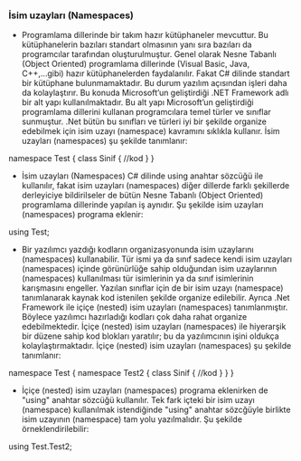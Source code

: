 ### İsim uzayları (Namespaces)

- Programlama dillerinde bir takım hazır kütüphaneler mevcuttur.  Bu kütüphanelerin bazıları standart olmasının yanı sıra bazıları da programcılar tarafından oluşturulmuştur. Genel olarak Nesne Tabanlı (Object Oriented) programlama dillerinde (Visual Basic, Java, C++,...gibi) hazır kütüphanelerden faydalanılır. Fakat C# dilinde standart bir  kütüphane bulunmamaktadır. Bu durum yazılım açısından işleri daha da kolaylaştırır. Bu konuda Microsoft’un geliştirdiği .NET Framework adlı bir alt yapı kullanılmaktadır. Bu alt yapı Microsoft’un geliştirdiği programlama dillerini kullanan programcılara temel türler ve sınıflar sunmuştur. .Net bütün bu sınıfları ve türleri iyi bir şekilde organize edebilmek için  isim uzayı (namespace) kavramını sıklıkla kullanır. İsim uzayları (namespaces) şu şekilde tanımlanır:

namespace Test
{
    class Sinif
    {
        //kod
    }
}

- İsim uzayları (Namespaces) C# dilinde  using  anahtar sözcüğü ile kullanılır, fakat isim uzayları (namespaces)  diğer dillerde  farklı şekillerde derleyiciye bildirilseler de bütün Nesne Tabanlı (Object Oriented) programlama dillerinde yapılan iş aynıdır. Şu şekilde isim uzayları (namespaces) programa eklenir:

using Test;

- Bir yazılımcı yazdığı kodların organizasyonunda isim uzaylarını (namespaces) kullanabilir. Tür ismi ya da sınıf sadece  kendi isim uzayları (namespaces) içinde görünürlüğe sahip olduğundan isim uzaylarının (namespaces) kullanılması tür isimlerinin ya da sınıf isimlerinin karışmasını engeller. Yazılan sınıflar  için de bir isim uzayı (namespace)  tanımlanarak kaynak kod istenilen şekilde organize edilebilir. Ayrıca .Net Framework ile içiçe (nested) isim uzayları (namespaces) tanımlanmıştır. Böylece yazılımcı hazırladığı kodları çok daha rahat organize edebilmektedir. İçiçe (nested) isim uzayları (namespaces) ile hiyerarşik bir düzene sahip kod blokları yaratılır; bu da yazılımcının işini oldukça kolaylaştırmaktadır. İçiçe (nested) isim uzayları (namespaces) şu şekilde tanımlanır:

namespace Test
{
    namespace Test2
    {
        class Sinif
        {
            //kod
        }
    }
}

- İçiçe (nested) isim uzayları (namespaces) programa eklenirken de "using" anahtar sözcüğü kullanılır. Tek fark içteki bir isim uzayı (namespace) kullanılmak istendiğinde "using" anahtar sözcğüyle birlikte isim uzayının (namespace) tam yolu yazılmalıdır. Şu şekilde örneklendirilebilir:

using Test.Test2;
